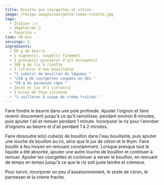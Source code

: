 ```yaml
---
title: Risotto aux courgettes et citron
image: /recipe-images/courgette-lemon-risotto.jpg
tags:
  - Italien 🇮🇹
  - Végétarien 🌿
  - Favorite ⭐
time: 50 min
servings: 2
ingredients:
  - 50 g de beurre
  - 1 oignon(s), coupé(s) finement
  - 1 grosse(s) gousse(s) d'ail écrasée(s)
  - 180 g de riz à risotto
  - 1 litre(s) d'eau bouillante
  - "1 cube(s) de bouillon de légumes "
  - "250 g de courgettes coupées en dés "
  - "50 g de parmesan râpé "
  - Zeste et jus d'1 citron(s)
  - 2 brins de thym citronné
  - "2 cuillères à soupe de crème fraîche "
---
```

Faire fondre le beurre dans une pole profonde. Ajouter l'oignon et faire revenir doucement jusqu'à ce qu'il ramollisse, pendant environ 8 minutes, puis ajouter l'ail et remuer pendant 1 minute. Incorporer le riz pour l'enrober d'oignons au beurre et d'ail pendant 1 à 2 minutes.

Faire dissoudre le(s) cube(s) de bouillon dans l'eau bouillante, puis ajouter une louche de bouillon au riz, ainsi que le jus de citron et le thym. Faire bouillir à feu moyen en remuant constamment. Lorsque presque tout le liquide a été absorbé, ajouter une autre louche de bouillon et continuer à remuer. Ajouter les courgettes et continuer à verser le bouillon, en remuant de temps en temps jusqu'à ce que le riz soit juste tendre et crémeux.

Pour servir, incorporer un peu d'assaisonnement, le zeste de citron, le parmesan et la crème frache.